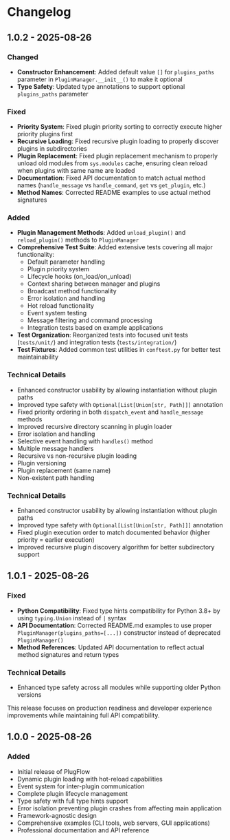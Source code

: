 # Changelog

## 1.0.2 - 2025-08-26

### Changed
- **Constructor Enhancement**: Added default value `[]` for `plugins_paths` parameter in `PluginManager.__init__()` to make it optional
- **Type Safety**: Updated type annotations to support optional `plugins_paths` parameter

### Fixed
- **Priority System**: Fixed plugin priority sorting to correctly execute higher priority plugins first
- **Recursive Loading**: Fixed recursive plugin loading to properly discover plugins in subdirectories
- **Plugin Replacement**: Fixed plugin replacement mechanism to properly unload old modules from `sys.modules` cache, ensuring clean reload when plugins with same name are loaded
- **Documentation**: Fixed API documentation to match actual method names (`handle_message` vs `handle_command`, `get` vs `get_plugin`, etc.)
- **Method Names**: Corrected README examples to use actual method signatures

### Added
- **Plugin Management Methods**: Added `unload_plugin()` and `reload_plugin()` methods to `PluginManager`
- **Comprehensive Test Suite**: Added extensive tests covering all major functionality:
  - Default parameter handling
  - Plugin priority system
  - Lifecycle hooks (on_load/on_unload)
  - Context sharing between manager and plugins
  - Broadcast method functionality
  - Error isolation and handling
  - Hot reload functionality
  - Event system testing
  - Message filtering and command processing
  - Integration tests based on example applications
- **Test Organization**: Reorganized tests into focused unit tests (`tests/unit/`) and integration tests (`tests/integration/`)
- **Test Fixtures**: Added common test utilities in `conftest.py` for better test maintainability

### Technical Details
- Enhanced constructor usability by allowing instantiation without plugin paths
- Improved type safety with `Optional[List[Union[str, Path]]]` annotation
- Fixed priority ordering in both `dispatch_event` and `handle_message` methods
- Improved recursive directory scanning in plugin loader
- Error isolation and handling
- Selective event handling with `handles()` method
- Multiple message handlers
- Recursive vs non-recursive plugin loading
- Plugin versioning
- Plugin replacement (same name)
- Non-existent path handling

### Technical Details
- Enhanced constructor usability by allowing instantiation without plugin paths
- Improved type safety with `Optional[List[Union[str, Path]]]` annotation
- Fixed plugin execution order to match documented behavior (higher priority = earlier execution)
- Improved recursive plugin discovery algorithm for better subdirectory support

## 1.0.1 - 2025-08-26

### Fixed
- **Python Compatibility**: Fixed type hints compatibility for Python 3.8+ by using `typing.Union` instead of `|` syntax
- **API Documentation**: Corrected README.md examples to use proper `PluginManager(plugins_paths=[...])` constructor instead of deprecated `PluginManager()` 
- **Method References**: Updated API documentation to reflect actual method signatures and return types

### Technical Details
- Enhanced type safety across all modules while supporting older Python versions

This release focuses on production readiness and developer experience improvements while maintaining full API compatibility.

## 1.0.0 - 2025-08-26

### Added
- Initial release of PlugFlow
- Dynamic plugin loading with hot-reload capabilities
- Event system for inter-plugin communication
- Complete plugin lifecycle management
- Type safety with full type hints support
- Error isolation preventing plugin crashes from affecting main application
- Framework-agnostic design
- Comprehensive examples (CLI tools, web servers, GUI applications)
- Professional documentation and API reference